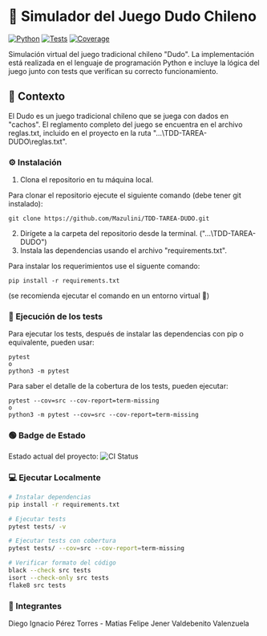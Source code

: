 # 🎲 Simulador del Juego Dudo Chileno
[![Python](https://img.shields.io/badge/python-3.11+-blue.svg)](https://www.python.org/)
[![Tests](https://img.shields.io/badge/tests-passing-brightgreen)]()
[![Coverage](https://img.shields.io/badge/coverage-pytest%20--cov-green)]()

Simulación virtual del juego tradicional chileno "Dudo". La implementación está realizada en el lenguaje de programación Python e incluye la lógica del juego junto con tests que verifican su correcto funcionamiento.

## 📖 Contexto
El Dudo es un juego tradicional chileno que se juega con dados en "cachos".
El reglamento completo del juego se encuentra en el archivo reglas.txt, incluido en el proyecto en la ruta "...\TDD-TAREA-DUDO\reglas.txt".

### ⚙️ Instalación
1. Clona el repositorio en tu máquina local.

Para clonar el repositorio ejecute el siguiente comando (debe tener git instalado):
````
git clone https://github.com/Mazulini/TDD-TAREA-DUDO.git
````
2. Dirígete a la carpeta del repositorio desde la terminal. ("...\TDD-TAREA-DUDO")
3. Instala las dependencias usando el archivo "requirements.txt".

Para instalar los requerimientos use el siguente comando:
````
pip install -r requirements.txt
````
(se recomienda ejecutar el comando en un entorno virtual 🐍)

### 🧪 Ejecución de los tests
Para ejecutar los tests, después de instalar las dependencias con pip o equivalente, pueden usar:
```
pytest
o
python3 -m pytest
```

Para saber el detalle de la cobertura de los tests, pueden ejecutar:
```
pytest --cov=src --cov-report=term-missing
o
python3 -m pytest --cov=src --cov-report=term-missing
```

### 🟢 Badge de Estado
Estado actual del proyecto:
![CI Status](https://github.com/Mazulini/Tarea-Dudo-TDD/actions/workflows/ci.yml/badge.svg)

### 💻 Ejecutar Localmente

```bash
# Instalar dependencias
pip install -r requirements.txt

# Ejecutar tests
pytest tests/ -v

# Ejecutar tests con cobertura
pytest tests/ --cov=src --cov-report=term-missing

# Verificar formato del código
black --check src tests
isort --check-only src tests
flake8 src tests
```

### 🧑 Integrantes 
Diego Ignacio Pérez Torres - Matias Felipe Jener Valdebenito Valenzuela
